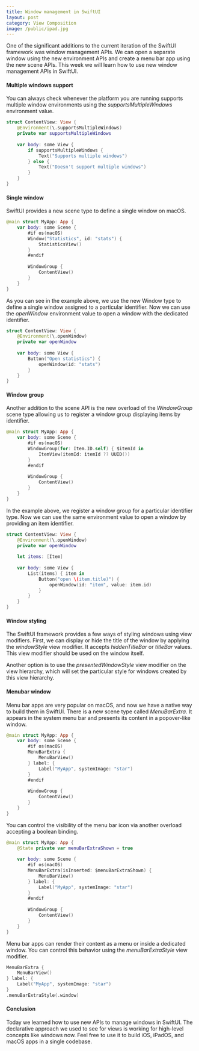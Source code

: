 ```yaml
---
title: Window management in SwiftUI
layout: post
category: View Composition
image: /public/ipad.jpg
---
```


One of the significant additions to the current iteration of the SwiftUI framework was window management APIs. We can open a separate window using the new environment APIs and create a menu bar app using the new scene APIs. This week we will learn how to use new window management APIs in SwiftUI.

#### Multiple windows support
You can always check whenever the platform you are running supports multiple window environments using the *supportsMultipleWindows* environment value.

```swift
struct ContentView: View {
    @Environment(\.supportsMultipleWindows)
    private var supportsMultipleWindows
    
    var body: some View {
        if supportsMultipleWindows {
            Text("Supports multiple windows")
        } else {
            Text("Doesn't support multiple windows")
        }
    }
}
```

#### Single window
SwiftUI provides a new scene type to define a single window on macOS. 

```swift
@main struct MyApp: App {
    var body: some Scene {
        #if os(macOS)
        Window("Statistics", id: "stats") {
            StatisticsView()
        }
        #endif
        
        WindowGroup {
            ContentView()
        }
    }
}

```

As you can see in the example above, we use the new Window type to define a single window assigned to a particular identifier. Now we can use the *openWindow* environment value to open a window with the dedicated identifier.

```swift
struct ContentView: View {
    @Environment(\.openWindow)
    private var openWindow
    
    var body: some View {        
        Button("Open statistics") {
            openWindow(id: "stats")
        }
    }
}
```

#### Window group
Another addition to the scene API is the new overload of the *WindowGroup* scene type allowing us to register a window group displaying items by identifier.

```swift
@main struct MyApp: App {
    var body: some Scene {
        #if os(macOS)
        WindowGroup(for: Item.ID.self) { $itemId in
            ItemView(itemId: itemId ?? UUID())
        }
        #endif
        
        WindowGroup {
            ContentView()
        }
    }
}
```

In the example above, we register a window group for a particular identifier type. Now we can use the same environment value to open a window by providing an item identifier.

```swift
struct ContentView: View {
    @Environment(\.openWindow)
    private var openWindow
    
    let items: [Item]
    
    var body: some View {
        List(items) { item in
            Button("open \(item.title)") {
                openWindow(id: "item", value: item.id)
            }
        }
    }
}
```

#### Window styling
The SwiftUI framework provides a few ways of styling windows using view modifiers. First, we can display or hide the title of the window by applying the *windowStyle* view modifier. It accepts *hiddenTitleBar* or *titleBar* values. This view modifier should be used on the window itself. 

Another option is to use the *presentedWindowStyle* view modifier on the view hierarchy, which will set the particular style for windows created by this view hierarchy.

#### Menubar window
Menu bar apps are very popular on macOS, and now we have a native way to build them in SwiftUI. There is a new scene type called *MenuBarExtra*. It appears in the system menu bar and presents its content in a popover-like window.

```swift
@main struct MyApp: App {
    var body: some Scene {
        #if os(macOS)
        MenuBarExtra {
            MenuBarView()
        } label: {
            Label("MyApp", systemImage: "star")
        }
        #endif
        
        WindowGroup {
            ContentView()
        }
    }
}
```

You can control the visibility of the menu bar icon via another overload accepting a boolean binding.

```swift
@main struct MyApp: App {
    @State private var menuBarExtraShown = true
    
    var body: some Scene {
        #if os(macOS)
        MenuBarExtra(isInserted: $menuBarExtraShown) {
            MenuBarView()
        } label: {
            Label("MyApp", systemImage: "star")
        }
        #endif
        
        WindowGroup {
            ContentView()
        }
    }
}

```

Menu bar apps can render their content as a menu or inside a dedicated window. You can control this behavior using the *menuBarExtraStyle* view modifier.

```swift
MenuBarExtra {
    MenuBarView()
} label: {
    Label("MyApp", systemImage: "star")
}
.menuBarExtraStyle(.window)
```

#### Conclusion
Today we learned how to use new APIs to manage windows in SwiftUI. The declarative approach we used to see for views is working for high-level concepts like windows now. Feel free to use it to build iOS, iPadOS, and macOS apps in a single codebase.
